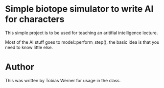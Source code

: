 Simple biotope simulator to write AI for characters
========================

This simple project is to be used for teaching an aritifial intelligence lecture.

Most of the AI stuff goes to model::perform_step(), the basic idea is that you need to know little else.

Author
======

This was written by Tobias Werner for usage in the class.
